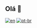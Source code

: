 ## Olá 👋
[![en](https://img.shields.io/badge/lang-en-red.svg)](https://github.com/Leobiolcati/Leobiolcati/master/README.md)
[![pt-br](https://img.shields.io/badge/lang-pt--br-green.svg)](https://github.com/Leobiolcati/Leobiolcati/master/README.pt-br.md)
